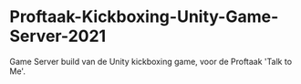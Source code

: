 # Proftaak-Kickboxing-Unity-Game-Server-2021
Game Server build van de Unity kickboxing game, voor de Proftaak 'Talk to Me'.
